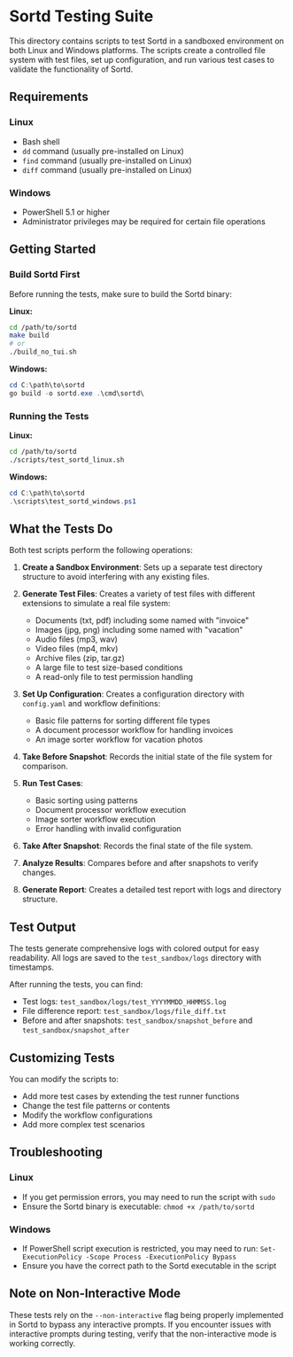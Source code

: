 # Sortd Testing Suite

This directory contains scripts to test Sortd in a sandboxed environment on both Linux and Windows platforms. The scripts create a controlled file system with test files, set up configuration, and run various test cases to validate the functionality of Sortd.

## Requirements

### Linux
- Bash shell
- `dd` command (usually pre-installed on Linux)
- `find` command (usually pre-installed on Linux)
- `diff` command (usually pre-installed on Linux)

### Windows
- PowerShell 5.1 or higher
- Administrator privileges may be required for certain file operations

## Getting Started

### Build Sortd First

Before running the tests, make sure to build the Sortd binary:

**Linux:**
```bash
cd /path/to/sortd
make build
# or
./build_no_tui.sh
```

**Windows:**
```powershell
cd C:\path\to\sortd
go build -o sortd.exe .\cmd\sortd\
```

### Running the Tests

**Linux:**
```bash
cd /path/to/sortd
./scripts/test_sortd_linux.sh
```

**Windows:**
```powershell
cd C:\path\to\sortd
.\scripts\test_sortd_windows.ps1
```

## What the Tests Do

Both test scripts perform the following operations:

1. **Create a Sandbox Environment**: Sets up a separate test directory structure to avoid interfering with any existing files.

2. **Generate Test Files**: Creates a variety of test files with different extensions to simulate a real file system:
   - Documents (txt, pdf) including some named with "invoice"
   - Images (jpg, png) including some named with "vacation"
   - Audio files (mp3, wav)
   - Video files (mp4, mkv)
   - Archive files (zip, tar.gz)
   - A large file to test size-based conditions
   - A read-only file to test permission handling

3. **Set Up Configuration**: Creates a configuration directory with `config.yaml` and workflow definitions:
   - Basic file patterns for sorting different file types
   - A document processor workflow for handling invoices
   - An image sorter workflow for vacation photos

4. **Take Before Snapshot**: Records the initial state of the file system for comparison.

5. **Run Test Cases**:
   - Basic sorting using patterns
   - Document processor workflow execution
   - Image sorter workflow execution
   - Error handling with invalid configuration

6. **Take After Snapshot**: Records the final state of the file system.

7. **Analyze Results**: Compares before and after snapshots to verify changes.

8. **Generate Report**: Creates a detailed test report with logs and directory structure.

## Test Output

The tests generate comprehensive logs with colored output for easy readability. All logs are saved to the `test_sandbox/logs` directory with timestamps.

After running the tests, you can find:
- Test logs: `test_sandbox/logs/test_YYYYMMDD_HHMMSS.log`
- File difference report: `test_sandbox/logs/file_diff.txt`
- Before and after snapshots: `test_sandbox/snapshot_before` and `test_sandbox/snapshot_after`

## Customizing Tests

You can modify the scripts to:
- Add more test cases by extending the test runner functions
- Change the test file patterns or contents
- Modify the workflow configurations
- Add more complex test scenarios

## Troubleshooting

### Linux
- If you get permission errors, you may need to run the script with `sudo`
- Ensure the Sortd binary is executable: `chmod +x /path/to/sortd`

### Windows
- If PowerShell script execution is restricted, you may need to run: `Set-ExecutionPolicy -Scope Process -ExecutionPolicy Bypass`
- Ensure you have the correct path to the Sortd executable in the script

## Note on Non-Interactive Mode

These tests rely on the `--non-interactive` flag being properly implemented in Sortd to bypass any interactive prompts. If you encounter issues with interactive prompts during testing, verify that the non-interactive mode is working correctly.